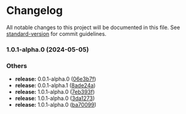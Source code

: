# Changelog

All notable changes to this project will be documented in this file. See [standard-version](https://github.com/conventional-changelog/standard-version) for commit guidelines.

### 1.0.1-alpha.0 (2024-05-05)


### Others

* **release:** 0.0.1-alpha.0 ([06e3b7f](https://github.com/soorajdevvarrier/nodejs-all-package/commit/06e3b7f2291c0227d91f8d523c9d9b5a26fe0cb6))
* **release:** 0.0.1-alpha.1 ([8ade24a](https://github.com/soorajdevvarrier/nodejs-all-package/commit/8ade24ac0dbd4cb4950e02c9134fdbc559dca7c5))
* **release:** 1.0.1-alpha.0 ([7eb393f](https://github.com/soorajdevvarrier/nodejs-all-package/commit/7eb393f81b034fbd9e3e3313bcc335d81a6920c3))
* **release:** 1.0.1-alpha.0 ([3da1273](https://github.com/soorajdevvarrier/nodejs-all-package/commit/3da1273fdef31caa75f4fc37cd6d64e882b15b14))
* **release:** 1.0.1-alpha.0 ([ba70099](https://github.com/soorajdevvarrier/nodejs-all-package/commit/ba7009954426aae138df99d44e86276fd5b96480))
